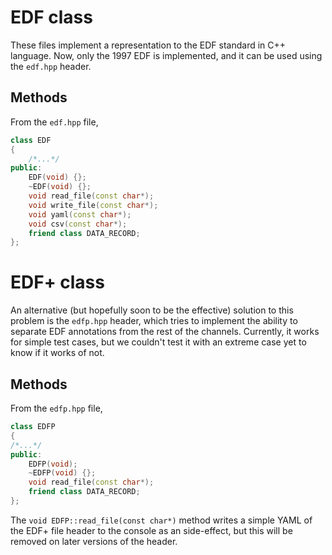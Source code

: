 # EDF class

These files implement a representation to the EDF standard in C++ language. Now, only the 1997 EDF is implemented, and it can be used using the `edf.hpp` header.

Methods
-------

From the `edf.hpp` file,

``` C++
class EDF
{
	/*...*/
public:
	EDF(void) {};
	~EDF(void) {};
	void read_file(const char*);
	void write_file(const char*);
	void yaml(const char*);
	void csv(const char*);
	friend class DATA_RECORD;
};
```

# EDF+ class

An alternative (but hopefully soon to be the effective) solution to this problem is the `edfp.hpp` header, which tries to implement the ability to separate EDF annotations from the rest of the channels. Currently, it works for simple test cases, but we couldn't test it with an extreme case yet to know if it works of not.

Methods
-------

From the `edfp.hpp` file,

``` C++
class EDFP
{
/*...*/
public:
	EDFP(void);
	~EDFP(void) {};
	void read_file(const char*);
	friend class DATA_RECORD;
};
```

The `void EDFP::read_file(const char*)` method writes a simple YAML of the EDF+ file header to the console as an side-effect, but this will be removed on later versions of the header.